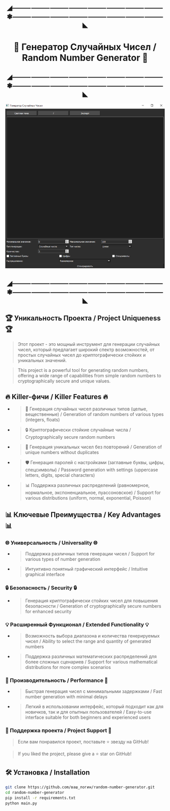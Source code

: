<h2 align="center">◢⸻⸻⸻⸻⸻⸻⸻⸻❃⸻⸻⸻⸻⸻⸻⸻⸻◣</h2>

<h1 align="center">🎲 Генератор Случайных Чисел / Random Number Generator 🎲</h1>

<h2 align="center">◢⸻⸻⸻⸻⸻⸻⸻⸻❃⸻⸻⸻⸻⸻⸻⸻⸻◣</h2>

<p align="center">
  <img src="https://github.com/Stervar/Random_Number_Generator/blob/main/Снимок%20экрана%20(53).png" alt="Header">
</p>

<h2 align="center">◢⸻⸻⸻⸻⸻⸻⸻⸻❃⸻⸻⸻⸻⸻⸻⸻⸻◣</h2>

## 🏆 Уникальность Проекта / Project Uniqueness 🏆

> Этот проект - это мощный инструмент для генерации случайных чисел, который предлагает широкий спектр возможностей, от простых случайных чисел до криптографически стойких и уникальных значений. 

> This project is a powerful tool for generating random numbers, offering a wide range of capabilities from simple random numbers to cryptographically secure and unique values.

## 🔥 Killer-фичи / Killer Features 🔥
- > 🎲 Генерация случайных чисел различных типов (целые, вещественные) / Generation of random numbers of various types (integers, floats)
- > 🔒 Криптографически стойкие случайные числа / Cryptographically secure random numbers
- > 🌟 Генерация уникальных чисел без повторений / Generation of unique numbers without duplicates
- > 🛡️ Генерация паролей с настройками (заглавные буквы, цифры, спецсимволы) / Password generation with settings (uppercase letters, digits, special characters)
- > 📊 Поддержка различных распределений (равномерное, нормальное, экспоненциальное, пуассоновское) / Support for various distributions (uniform, normal, exponential, Poisson)

## 📊 Ключевые Преимущества / Key Advantages 📊

### 🌐 Универсальность / Universality 🌐
- > Поддержка различных типов генерации чисел / Support for various types of number generation
- > Интуитивно понятный графический интерфейс / Intuitive graphical interface

### 🔒 Безопасность / Security 🔒
- > Генерация криптографически стойких чисел для повышения безопасности / Generation of cryptographically secure numbers for enhanced security

### 💡 Расширенный Функционал / Extended Functionality 💡
- > Возможность выбора диапазона и количества генерируемых чисел / Ability to select the range and quantity of generated numbers
- > Поддержка различных математических распределений для более сложных сценариев / Support for various mathematical distributions for more complex scenarios

### 🚀 Производительность / Performance 🚀
- > Быстрая генерация чисел с минимальными задержками / Fast number generation with minimal delays
- > Легкий в использовании интерфейс, который подходит как для новичков, так и для опытных пользователей / Easy-to-use interface suitable for both beginners and experienced users

### 🌟 Поддержка проекта / Project Support 🌟
> Если вам понравился проект, поставьте ⭐ звезду на GitHub!

> If you liked the project, please give a ⭐ star on GitHub!

## 🛠 Установка / Installation

```bash
git clone https://github.com/ваш_логин/random-number-generator.git
cd random-number-generator
pip install -r requirements.txt
python main.py
